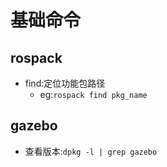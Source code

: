 # 基础命令

## rospack
- find:定位功能包路径
  - eg:`rospack find pkg_name`



## gazebo
- 查看版本:`dpkg -l | grep gazebo`